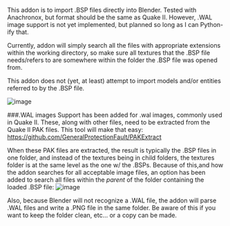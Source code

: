 This addon is to import .BSP files directly into Blender.
Tested with Anachronox, but format should be the same as Quake II.
However, .WAL image support is not yet implemented, but planned so long as I can Python-ify that.

Currently, addon will simply search all the files with appropriate extensions within the working directory,
so make sure all textures that the .BSP file needs/refers to are somewhere within the folder the .BSP file 
was opened from.

This addon does not (yet, at least) attempt to import models and/or entities referred to by the .BSP file.

![image](https://github.com/user-attachments/assets/cc4cce35-0cda-4902-8784-7d7410ecdd0e)


###.WAL images
Support has been added for .wal images, commonly used in Quake II.
These, along with other files, need to be extracted from the Quake II PAK files.
This tool will make that easy: https://github.com/GeneralProtectionFault/PAKExtract

When these PAK files are extracted, the result is typically the .BSP files in one folder, and instead of the textures being in child folders,
the textures folder is at the same level as the one w/ the .BSPs.  Because of this,and how the addon searches for all acceptable image files,
an option has been added to search all files within the *parent* of the folder containing the loaded .BSP file:
![image](https://github.com/user-attachments/assets/58c1dd41-a194-403b-8e96-45c304041be5)

Also, because Blender will not recognize a .WAL file, the addon will parse .WAL files and write a .PNG file in the same folder.
Be aware of this if you want to keep the folder clean, etc... or a copy can be made.  
